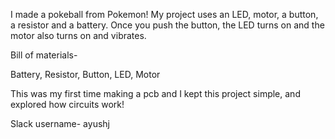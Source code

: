 I made a pokeball from Pokemon! 
My project uses an LED, motor, a button, a resistor and a battery. Once you push the button, the LED turns on and the motor also turns on and vibrates. 

Bill of materials-

Battery,
Resistor,
Button,
LED,
Motor

This was my first time making a pcb and I kept this project simple, and explored how circuits work!

Slack username- ayushj
